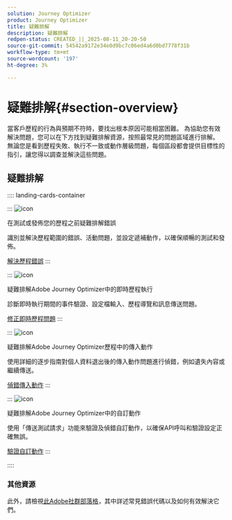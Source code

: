 ```yaml
---
solution: Journey Optimizer
product: Journey Optimizer
title: 疑難排解
description: 疑難排解
redpen-status: CREATED_||_2025-08-11_20-20-50
source-git-commit: 54542a9172e34e0d9bc7c06ed4a6d0bd7778f31b
workflow-type: tm+mt
source-wordcount: '197'
ht-degree: 3%

---
```



# 疑難排解{#section-overview}

當客戶歷程的行為與預期不符時，要找出根本原因可能相當困難。 為協助您有效解決問題，您可以在下方找到疑難排解資源，按照最常見的問題區域進行排解。 無論您是看到歷程失敗、執行不一致或動作層級問題，每個區段都會提供目標性的指引，讓您得以調查並解決這些問題。

## 疑難排解

:::: landing-cards-container

:::
![icon](https://cdn.experienceleague.adobe.com/icons/list-check.svg)

在測試或發佈您的歷程之前疑難排解錯誤

識別並解決歷程範圍的錯誤、活動問題，並設定遞補動作，以確保順暢的測試和發佈。

[解決歷程錯誤](../using/building-journeys/troubleshooting.md)
:::

:::
![icon](https://cdn.experienceleague.adobe.com/icons/code-branch.svg)

疑難排解Adobe Journey Optimizer中的即時歷程執行

診斷即時執行期間的事件驗證、設定檔輸入、歷程導覽和訊息傳送問題。

[修正即時歷程問題](../using/building-journeys/troubleshooting-execution.md)
:::

:::
![icon](https://cdn.experienceleague.adobe.com/icons/puzzle-piece.svg)

疑難排解Adobe Journey Optimizer歷程中的傳入動作

使用詳細的逐步指南對個人資料退出後的傳入動作問題進行偵錯，例如遺失內容或繼續傳送。

[偵錯傳入動作](../using/building-journeys/troubleshooting-inbound.md)
:::

:::
![icon](https://cdn.experienceleague.adobe.com/icons/gear.svg)

疑難排解Adobe Journey Optimizer中的自訂動作

使用「傳送測試請求」功能來驗證及偵錯自訂動作，以確保API呼叫和驗證設定正確無誤。

[驗證自訂動作](../using/action/troubleshoot-custom-action.md)
:::

::::

### 其他資源

此外，請檢視[此Adobe社群部落格](https://experienceleaguecommunities.adobe.com/t5/journey-optimizer-blogs/demystifying-adobe-journey-optimizer-error-codes-root-causes-and/ba-p/760884)，其中詳述常見錯誤代碼以及如何有效解決它們。
